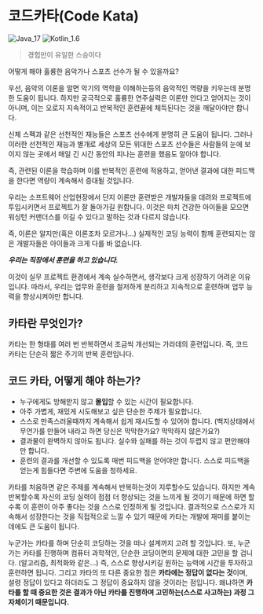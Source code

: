 # 코드카타(Code Kata) 

![Java_17](https://img.shields.io/badge/java-17-red?logo=java)
![Kotlin_1.6](https://img.shields.io/badge/kotlin-1.6-purple?logo=kotlin)

> 경험만이 유일한 스승이다

어떻게 해야 훌륭한 음악가나 스포츠 선수가 될 수 있을까요?

우선, 음악의 이론을 알면 악기의 역학을 이해하는등의 음악적인 역량을 키우는데 분명한 도움이 됩니다. 하지만 궁극적으로 훌륭한 연주실력은 이론만 안다고 얻어지는 것이 아니며, 이는 오로지 지속적이고 반복적인 훈련끝에 체득된다는 것을 깨달아야만 합니다. 

신체 스펙과 같은 선천적인 재능들은 스포츠 선수에게 분명히 큰 도움이 됩니다. 그러나 이러한 선천적인 재능과 별개로 세상의 모든 위대한 스포츠 선수들은 사람들의 눈에 보이지 않는 곳에서 매일 긴 시간 동안의 피나는 훈련을 했음도 알아야 합니다.

즉, 관련된 이론을 학습하며 이를 반복적인 훈련에 적용하고, 얻어낸 결과에 대한 피드백을 한다면 역량이 계속해서 증대될 것입니다.

우리는 소프트웨어 산업현장에서 단지 이론만 훈련받은 개발자들을 데려와 프로젝트에 투입시키면서 프로젝트가 잘 돌아가길 원합니다. 이것은 마치 건강한 아이들을 모으면 워싱턴 커맨더스를 이길 수 있다고 말하는 것과 다르지 않습니다.

즉, 이론은 알지만(혹은 이론조차 모르거나...) 실제적인 코딩 능력이 함께 훈련되지는 않은 개발자들은 아이들과 크게 다를 바 없습니다.

***우리는 직장에서 훈련을 하고 있습니다.***

이것이 실무 프로젝트 환경에서 계속 실수하면서, 생각보다 크게 성장하기 어려운 이유입니다. 따라서, 우리는 업무와 훈련을 철저하게 분리하고 지속적으로 훈련하며 업무 능력을 향상시켜야만 합니다.

## 카타란 무엇인가?

카타는 한 형태를 여러 번 반복하면서 조금씩 개선되는 가라데의 훈련입니다. 즉, 코드 카타는 단순히 짧은 주기의 반복 훈련입니다.

## 코드 카타, 어떻게 해야 하는가?

- 누구에게도 방해받지 않고 **몰입**할 수 있는 시간이 필요합니다.
- 아주 가볍게, 재밌게 시도해보고 싶은 단순한 주제가 필요합니다.
- 스스로 만족스러울때까지 계속해서 쉽게 재시도할 수 있어야 합니다. (백지상태에서 무언가를 만들어 내라고 하면 당신은 막막한가요? 막막하지 않은가요?)
- 결과물이 완벽하지 않아도 됩니다. 실수와 실패를 하는 것이 두렵지 않고 편안해야만 합니다. 
- 훈련의 결과를 개선할 수 있도록 매번 피드백을 얻어야만 합니다. 스스로 피드백을 얻는게 힘들다면 주변에 도움을 청하세요.

카타를 처음하면 같은 주제를 계속해서 반복하는것이 지루할수도 있습니다. 하지만 계속 반복할수록 자신의 코딩 실력이 점점 더 향상되는 것을 느끼게 될 것이기 때문에 하면 할수록 이 훈련이 아주 좋다는 것을 스스로 인정하게 될 것입니다. 결과적으로 스스로가 지속해서 성장한다는 것을 직접적으로 느낄 수 있기 때문에 카타는 개발에 재미를 붙이는 데에도 큰 도움이 됩니다.

누군가는 카타를 하며 단순히 코딩하는 것을 떠나 설계까지 고려 할 것입니다. 또, 누군가는 카타를 진행하며 컴퓨터 과학적인, 단순한 코딩이면의 문제에 대한 고민을 할 겁니다. (알고리즘, 최적화와 같은...) 즉, 스스로 향상시키길 원하는 능력에 시간을 투자하고 훈련하면 됩니다. 그리고 카타의 또 다른 중요한 점은 **카타에는 정답이 없다는 것**이며, 설령 정답이 있다고 하더라도 그 정답이 중요하지 않을 것이라는 점입니다. 왜냐하면 **카타를 할 때 중요한 것은 결과가 아닌 카타를 진행하며 고민하는(스스로 사고하는) 과정 그 자체이기 때문입니다.**

